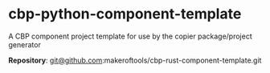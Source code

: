 # cbp-python-component-template
A CBP component project template for use by the copier package/project generator

**Repository**: git@github.com:makeroftools/cbp-rust-component-template.git